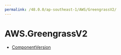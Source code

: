 ```yaml
---
permalink: /48.0.0/ap-southeast-1/AWS/GreengrassV2/
---
```


# AWS.GreengrassV2



* [ComponentVersion](ComponentVersion.md)